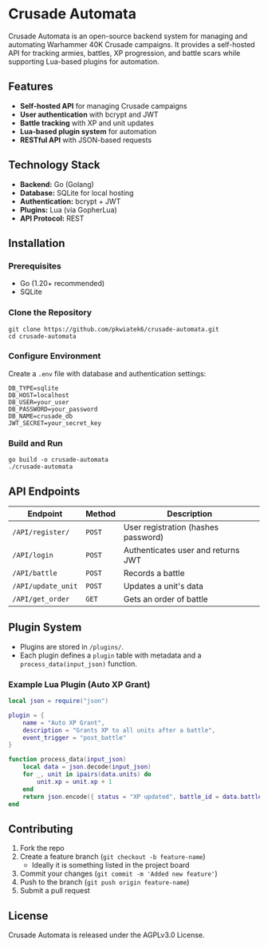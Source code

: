 # Crusade Automata

Crusade Automata is an open-source backend system for managing and automating Warhammer 40K Crusade campaigns. It provides a self-hosted API for tracking armies, battles, XP progression, and battle scars while supporting Lua-based plugins for automation.

## Features

- **Self-hosted API** for managing Crusade campaigns
- **User authentication** with bcrypt and JWT
- **Battle tracking** with XP and unit updates
- **Lua-based plugin system** for automation
- **RESTful API** with JSON-based requests

## Technology Stack

- **Backend:** Go (Golang)
- **Database:** SQLite for local hosting
- **Authentication:** bcrypt + JWT
- **Plugins:** Lua (via GopherLua)
- **API Protocol:** REST

## Installation

### Prerequisites

- Go (1.20+ recommended)
- SQLite
### Clone the Repository

```
git clone https://github.com/pkwiatek6/crusade-automata.git
cd crusade-automata
```

### Configure Environment

Create a `.env` file with database and authentication settings:

```
DB_TYPE=sqlite
DB_HOST=localhost
DB_USER=your_user
DB_PASSWORD=your_password
DB_NAME=crusade_db
JWT_SECRET=your_secret_key
```

### Build and Run

```
go build -o crusade-automata
./crusade-automata
```

## API Endpoints

|Endpoint|Method|Description|
|---|---|---|
|`/API/register/`|`POST`|User registration (hashes password)|
|`/API/login`|`POST`|Authenticates user and returns JWT|
|`/API/battle`|`POST`|Records a battle|
|`/API/update_unit`|`POST`|Updates a unit's data|
|`/API/get_order`|`GET`|Gets an order of battle|

## Plugin System

- Plugins are stored in `/plugins/`.
- Each plugin defines a `plugin` table with metadata and a `process_data(input_json)` function.

### Example Lua Plugin (Auto XP Grant)

```lua
local json = require("json")

plugin = {
    name = "Auto XP Grant",
    description = "Grants XP to all units after a battle",
    event_trigger = "post_battle"
}

function process_data(input_json)
    local data = json.decode(input_json)
    for _, unit in ipairs(data.units) do
        unit.xp = unit.xp + 1
    end
    return json.encode({ status = "XP updated", battle_id = data.battle_id })
end
```

## Contributing

1. Fork the repo
2. Create a feature branch (`git checkout -b feature-name`)
	- Ideally it is something listed in the project board
3. Commit your changes (`git commit -m 'Added new feature'`)
4. Push to the branch (`git push origin feature-name`)
5. Submit a pull request

## License

Crusade Automata is released under the AGPLv3.0 License.
